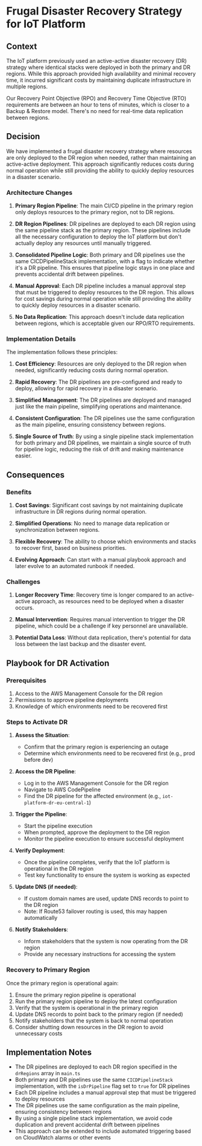 # Frugal Disaster Recovery Strategy for IoT Platform

## Context

The IoT platform previously used an active-active disaster recovery (DR) strategy where identical stacks were deployed in both the primary and DR regions. While this approach provided high availability and minimal recovery time, it incurred significant costs by maintaining duplicate infrastructure in multiple regions.

Our Recovery Point Objective (RPO) and Recovery Time Objective (RTO) requirements are between an hour to tens of minutes, which is closer to a Backup & Restore model. There's no need for real-time data replication between regions.

## Decision

We have implemented a frugal disaster recovery strategy where resources are only deployed to the DR region when needed, rather than maintaining an active-active deployment. This approach significantly reduces costs during normal operation while still providing the ability to quickly deploy resources in a disaster scenario.

### Architecture Changes

1. **Primary Region Pipeline**: The main CI/CD pipeline in the primary region only deploys resources to the primary region, not to DR regions.

2. **DR Region Pipelines**: DR pipelines are deployed to each DR region using the same pipeline stack as the primary region. These pipelines include all the necessary configuration to deploy the IoT platform but don't actually deploy any resources until manually triggered.

3. **Consolidated Pipeline Logic**: Both primary and DR pipelines use the same CICDPipelineStack implementation, with a flag to indicate whether it's a DR pipeline. This ensures that pipeline logic stays in one place and prevents accidental drift between pipelines.

4. **Manual Approval**: Each DR pipeline includes a manual approval step that must be triggered to deploy resources to the DR region. This allows for cost savings during normal operation while still providing the ability to quickly deploy resources in a disaster scenario.

5. **No Data Replication**: This approach doesn't include data replication between regions, which is acceptable given our RPO/RTO requirements.

### Implementation Details

The implementation follows these principles:

1. **Cost Efficiency**: Resources are only deployed to the DR region when needed, significantly reducing costs during normal operation.

2. **Rapid Recovery**: The DR pipelines are pre-configured and ready to deploy, allowing for rapid recovery in a disaster scenario.

3. **Simplified Management**: The DR pipelines are deployed and managed just like the main pipeline, simplifying operations and maintenance.

4. **Consistent Configuration**: The DR pipelines use the same configuration as the main pipeline, ensuring consistency between regions.

5. **Single Source of Truth**: By using a single pipeline stack implementation for both primary and DR pipelines, we maintain a single source of truth for pipeline logic, reducing the risk of drift and making maintenance easier.

## Consequences

### Benefits

1. **Cost Savings**: Significant cost savings by not maintaining duplicate infrastructure in DR regions during normal operation.

2. **Simplified Operations**: No need to manage data replication or synchronization between regions.

3. **Flexible Recovery**: The ability to choose which environments and stacks to recover first, based on business priorities.

4. **Evolving Approach**: Can start with a manual playbook approach and later evolve to an automated runbook if needed.

### Challenges

1. **Longer Recovery Time**: Recovery time is longer compared to an active-active approach, as resources need to be deployed when a disaster occurs.

2. **Manual Intervention**: Requires manual intervention to trigger the DR pipeline, which could be a challenge if key personnel are unavailable.

3. **Potential Data Loss**: Without data replication, there's potential for data loss between the last backup and the disaster event.

## Playbook for DR Activation

### Prerequisites

1. Access to the AWS Management Console for the DR region
2. Permissions to approve pipeline deployments
3. Knowledge of which environments need to be recovered first

### Steps to Activate DR

1. **Assess the Situation**:
   - Confirm that the primary region is experiencing an outage
   - Determine which environments need to be recovered first (e.g., prod before dev)

2. **Access the DR Pipeline**:
   - Log in to the AWS Management Console for the DR region
   - Navigate to AWS CodePipeline
   - Find the DR pipeline for the affected environment (e.g., `iot-platform-dr-eu-central-1`)

3. **Trigger the Pipeline**:
   - Start the pipeline execution
   - When prompted, approve the deployment to the DR region
   - Monitor the pipeline execution to ensure successful deployment

4. **Verify Deployment**:
   - Once the pipeline completes, verify that the IoT platform is operational in the DR region
   - Test key functionality to ensure the system is working as expected

5. **Update DNS (if needed)**:
   - If custom domain names are used, update DNS records to point to the DR region
   - Note: If Route53 failover routing is used, this may happen automatically

6. **Notify Stakeholders**:
   - Inform stakeholders that the system is now operating from the DR region
   - Provide any necessary instructions for accessing the system

### Recovery to Primary Region

Once the primary region is operational again:

1. Ensure the primary region pipeline is operational
2. Run the primary region pipeline to deploy the latest configuration
3. Verify that the system is operational in the primary region
4. Update DNS records to point back to the primary region (if needed)
5. Notify stakeholders that the system is back to normal operation
6. Consider shutting down resources in the DR region to avoid unnecessary costs

## Implementation Notes

- The DR pipelines are deployed to each DR region specified in the `drRegions` array in `main.ts`
- Both primary and DR pipelines use the same `CICDPipelineStack` implementation, with the `isDrPipeline` flag set to `true` for DR pipelines
- Each DR pipeline includes a manual approval step that must be triggered to deploy resources
- The DR pipelines use the same configuration as the main pipeline, ensuring consistency between regions
- By using a single pipeline stack implementation, we avoid code duplication and prevent accidental drift between pipelines
- This approach can be extended to include automated triggering based on CloudWatch alarms or other events
